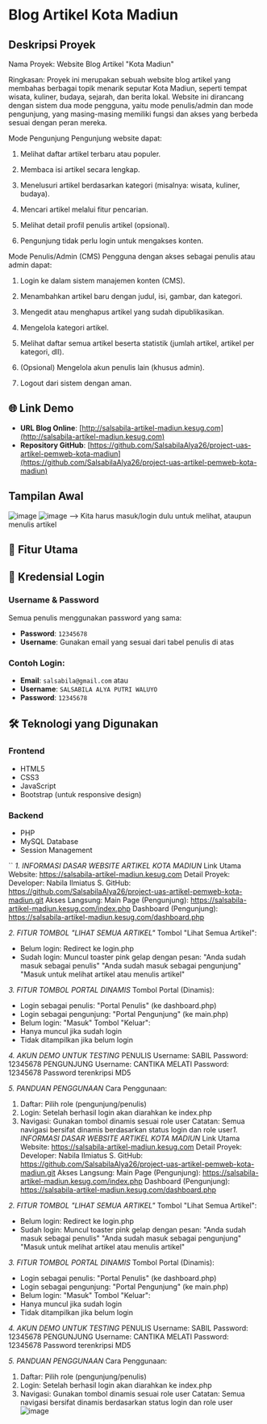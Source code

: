 # Blog Artikel Kota Madiun

## Deskripsi Proyek
Nama Proyek: Website Blog Artikel "Kota Madiun"

Ringkasan:
Proyek ini merupakan sebuah website blog artikel yang membahas berbagai topik menarik seputar Kota Madiun, seperti tempat wisata, kuliner, budaya, sejarah, dan berita lokal. Website ini dirancang dengan sistem dua mode pengguna, yaitu mode penulis/admin dan mode pengunjung, yang masing-masing memiliki fungsi dan akses yang berbeda sesuai dengan peran mereka.

Mode Pengunjung
Pengunjung website dapat:

1. Melihat daftar artikel terbaru atau populer.

2. Membaca isi artikel secara lengkap.

3. Menelusuri artikel berdasarkan kategori (misalnya: wisata, kuliner, budaya).

4. Mencari artikel melalui fitur pencarian.

5. Melihat detail profil penulis artikel (opsional).

6. Pengunjung tidak perlu login untuk mengakses konten.

Mode Penulis/Admin (CMS)
Pengguna dengan akses sebagai penulis atau admin dapat:

1. Login ke dalam sistem manajemen konten (CMS).

2. Menambahkan artikel baru dengan judul, isi, gambar, dan kategori.

3. Mengedit atau menghapus artikel yang sudah dipublikasikan.

4. Mengelola kategori artikel.

5. Melihat daftar semua artikel beserta statistik (jumlah artikel, artikel per kategori, dll).

6. (Opsional) Mengelola akun penulis lain (khusus admin).

7. Logout dari sistem dengan aman.


## 🌐 Link Demo
- **URL Blog Online**: [http://salsabila-artikel-madiun.kesug.com](http://salsabila-artikel-madiun.kesug.com)
- **Repository GitHub**: [https://github.com/SalsabilaAlya26/project-uas-artikel-pemweb-kota-madiun](https://github.com/SalsabilaAlya26/project-uas-artikel-pemweb-kota-madiun)

## Tampilan Awal
![image](https://github.com/user-attachments/assets/b07f781d-ab14-4b67-975f-39d5697013b6)
![image](https://github.com/user-attachments/assets/2ba463cb-12a8-409b-ba1a-3bfbda7fae6f) --> Kita harus masuk/login dulu untuk melihat, ataupun menulis artikel



## 🚀 Fitur Utama


## 🔐 Kredensial Login

### Username & Password
Semua penulis menggunakan password yang sama:
- **Password**: `12345678`
- **Username**: Gunakan email yang sesuai dari tabel penulis di atas

### Contoh Login:
- **Email**: `salsabila@gmail.com` atau 
- **Username**: `SALSABILA ALYA PUTRI WALUYO`
- **Password**: `12345678`

## 🛠️ Teknologi yang Digunakan

### Frontend
- HTML5
- CSS3
- JavaScript
- Bootstrap (untuk responsive design)

### Backend
- PHP
- MySQL Database
- Session Management








``
*1. INFORMASI DASAR WEBSITE ARTIKEL KOTA MADIUN*
Link Utama Website:
https://salsabila-artikel-madiun.kesug.com
Detail Proyek:
Developer: Nabila Ilmiatus S.
GitHub: https://github.com/SalsabilaAlya26/project-uas-artikel-pemweb-kota-madiun.git
Akses Langsung:
Main Page (Pengunjung): https://salsabila-artikel-madiun.kesug.com/index.php
Dashboard (Pengunjung): https://salsabila-artikel-madiun.kesug.com/dashboard.php

*2. FITUR TOMBOL "LIHAT SEMUA ARTIKEL"*
Tombol "Lihat Semua Artikel":
- Belum login: Redirect ke login.php
- Sudah login: Muncul toaster pink gelap dengan pesan:
  "Anda sudah masuk sebagai penulis"
  "Anda sudah masuk sebagai pengunjung"
  "Masuk untuk melihat artikel atau menulis artikel"

*3. FITUR TOMBOL PORTAL DINAMIS*
Tombol Portal (Dinamis):
- Login sebagai penulis: "Portal Penulis" (ke dashboard.php)
- Login sebagai pengunjung: "Portal Pengunjung" (ke main.php)
- Belum login: "Masuk"
Tombol "Keluar":
- Hanya muncul jika sudah login
- Tidak ditampilkan jika belum login

*4. AKUN DEMO UNTUK TESTING*
PENULIS
Username: SABIL
Password: 12345678
PENGUNJUNG
Username: CANTIKA MELATI
Password: 12345678
Password terenkripsi MD5

*5. PANDUAN PENGGUNAAN*
Cara Penggunaan:
1. Daftar: Pilih role (pengunjung/penulis)
2. Login: Setelah berhasil login akan diarahkan ke index.php
3. Navigasi: Gunakan tombol dinamis sesuai role user
Catatan: Semua navigasi bersifat dinamis berdasarkan status login dan role user*1. INFORMASI DASAR WEBSITE ARTIKEL KOTA MADIUN*
Link Utama Website:
https://salsabila-artikel-madiun.kesug.com
Detail Proyek:
Developer: Nabila Ilmiatus S.
GitHub: https://github.com/SalsabilaAlya26/project-uas-artikel-pemweb-kota-madiun.git
Akses Langsung:
Main Page (Pengunjung): https://salsabila-artikel-madiun.kesug.com/index.php
Dashboard (Pengunjung): https://salsabila-artikel-madiun.kesug.com/dashboard.php

*2. FITUR TOMBOL "LIHAT SEMUA ARTIKEL"*
Tombol "Lihat Semua Artikel":
- Belum login: Redirect ke login.php
- Sudah login: Muncul toaster pink gelap dengan pesan:
  "Anda sudah masuk sebagai penulis"
  "Anda sudah masuk sebagai pengunjung"
  "Masuk untuk melihat artikel atau menulis artikel"

*3. FITUR TOMBOL PORTAL DINAMIS*
Tombol Portal (Dinamis):
- Login sebagai penulis: "Portal Penulis" (ke dashboard.php)
- Login sebagai pengunjung: "Portal Pengunjung" (ke main.php)
- Belum login: "Masuk"
Tombol "Keluar":
- Hanya muncul jika sudah login
- Tidak ditampilkan jika belum login

*4. AKUN DEMO UNTUK TESTING*
PENULIS
Username: SABIL
Password: 12345678
PENGUNJUNG
Username: CANTIKA MELATI
Password: 12345678
Password terenkripsi MD5

*5. PANDUAN PENGGUNAAN*
Cara Penggunaan:
1. Daftar: Pilih role (pengunjung/penulis)
2. Login: Setelah berhasil login akan diarahkan ke index.php
3. Navigasi: Gunakan tombol dinamis sesuai role user
Catatan: Semua navigasi bersifat dinamis berdasarkan status login dan role user
![image](https://github.com/user-attachments/assets/660e0402-a866-4fec-bc61-65847fe529be)

```
